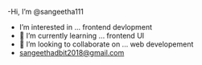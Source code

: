 -Hi, I’m @sangeetha111
- I’m interested in ...  frontend devlopment
- 🌱 I’m currently learning ... frontend UI
- 💞️ I’m looking to collaborate on ... web developement
- sangeethadbit2018@gmail.com

<!---
sangeetha111/sangeetha111 is a ✨ special ✨ repository because its `README.md` (this file) appears on your GitHub profile.
You can click the Preview link to take a look at your changes.
--->
